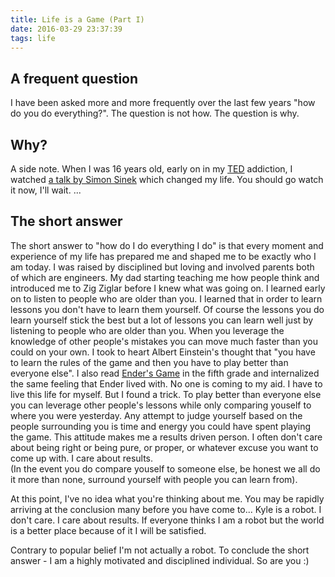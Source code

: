 ```yaml
---
title: Life is a Game (Part I)
date: 2016-03-29 23:37:39
tags: life
---
```


## A frequent question
I have been asked more and more frequently over the last few years "how do you do everything?".
The question is not how. The question is why.

## Why?
A side note.  When I was 16 years old, early on in my [TED](https://ted.com) addiction, I watched [a talk by Simon Sinek](https://www.ted.com/talks/simon_sinek_how_great_leaders_inspire_action?language=en) which changed my life.  You should go watch it now, I'll wait.
...

## The short answer
The short answer to "how do I do everything I do" is that every moment and experience of my life has prepared me and shaped me to be exactly who I am today.  I was raised by disciplined but loving and involved parents both of which are engineers.  My dad starting teaching me how people think and introduced me to Zig Ziglar before I knew what was going on.  I learned early on to listen to people who are older than you.  I learned that in order to learn lessons you don't have to learn them yourself.  Of course the lessons you do learn yourself stick the best but a lot of lessons you can learn well just by listening to people who are older than you.  When you leverage the knowledge of other people's mistakes you can move much faster than you could on your own.  I took to heart Albert Einstein's thought that "you have to learn the rules of the game and then you have to play better than everyone else".  I also read [Ender's Game](https://en.wikipedia.org/wiki/Ender%27s_Game) in the fifth grade and internalized the same feeling that Ender lived with.  No one is coming to my aid.  I have to live this life for myself.  But I found a trick.  To play better than everyone else you can leverage other people's lessons while only comparing youself to where you were yesterday.  Any attempt to judge yourself based on the people surrounding you is time and energy you could have spent playing the game.  This attitude makes me a results driven person.  I often don't care about being right or being pure, or proper, or whatever excuse you want to come up with.  I care about results.  
(In the event you do compare youself to someone else, be honest we all do it more than none, surround yourself with people you can learn from).

At this point, I've no idea what you're thinking about me.  You may be rapidly arriving at the conclusion many before you have come to... Kyle is a robot.  I don't care.  I care about results.  If everyone thinks I am a robot but the world is a better place because of it I will be satisfied.

Contrary to popular belief I'm not actually a robot.  To conclude the short answer - I am a highly motivated and disciplined individual.  So are you :)